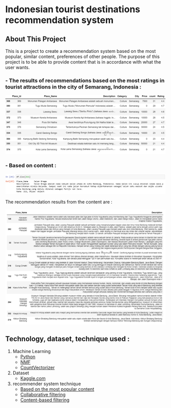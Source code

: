 # Indonesian tourist destinations recommendation system

## About This Project
This is a project to create a recommendation system based on the most popular, similar content, preferences of other people. The purpose of this project is to be able to provide content that is in accordance with what the user wants. 

<h3>- The results of recommendations based on the most ratings in tourist attractions in the city of Semarang, Indonesia : </h3>
<img src="rcys01.PNG" alt="">

<h3>- Based on content : </h3>

<img src="recys02.PNG" alt="">
<p>The recommendation results from the content are : </p>

<img src="recys03.PNG" alt="">

## Technology, dataset, technique used :
1. Machine Learning
   - [Python](https://www.python.org/)
   - [NMF](https://en.wikipedia.org/wiki/Non-negative_matrix_factorization)
   - [CountVectorizer](https://scikit-learn.org/stable/modules/generated/sklearn.feature_extraction.text.CountVectorizer.html)
2. Dataset
   - [Kaggle.com](https://www.kaggle.com/datasets/aprabowo/indonesia-tourism-destination) 
3. recommender system technique
   - [Based on the most popular content](https://en.wikipedia.org/wiki/Recommender_system)
   - [Collaborative filtering](https://en.wikipedia.org/wiki/Recommender_system)
   - [Content-based filtering](https://en.wikipedia.org/wiki/Recommender_system)
